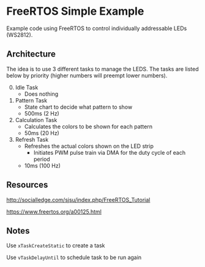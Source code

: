 # FreeRTOS Simple Example

Example code using FreeRTOS to control individually addressable LEDs (WS2812).

## Architecture

The idea is to use 3 different tasks to manage the LEDS.  The tasks are listed below by priority (higher numbers will preempt lower numbers).

0.  Idle Task
    -  Does nothing
1.  Pattern Task 
    - State chart to decide what pattern to show
    - 500ms (2 Hz)
2.  Calculation Task
    - Calculates the colors to be shown for each pattern
    - 50ms (20 Hz)
3.  Refresh Task
    - Refreshes the actual colors shown on the LED strip
        - Initiates PWM pulse train via DMA for the duty cycle of each period
    - 10ms (100 Hz)

## Resources

http://socialledge.com/sjsu/index.php/FreeRTOS_Tutorial

https://www.freertos.org/a00125.html

## Notes
Use `xTaskCreateStatic` to create a task

Use `vTaskDelayUntil` to schedule task to be run again